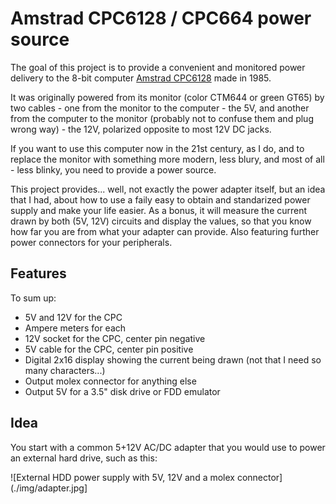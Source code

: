 Amstrad CPC6128 / CPC664 power source
=====================================

The goal of this project is to provide a convenient and monitored power delivery to the 8-bit computer [Amstrad CPC6128][1] made in 1985.

It was originally powered from its monitor (color CTM644 or green GT65) by two cables - one from the monitor to the computer - the 5V, and another from the computer to the monitor (probably not to confuse them and plug wrong way) - the 12V, polarized opposite to most 12V DC jacks.

If you want to use this computer now in the 21st century, as I do, and to replace the monitor with something more modern, less blury, and most of all - less blinky, you need to provide a power source.

This project provides... well, not exactly the power adapter itself, but an idea that I had, about how to use a faily easy to obtain and standarized power supply and make your life easier. As a bonus, it will measure the current drawn by both (5V, 12V) circuits and display the values, so that you know how far you are from what your adapter can provide. Also featuring further power connectors for your peripherals.


## Features

To sum up: 
 * 5V and 12V for the CPC
 * Ampere meters for each
 * 12V socket for the CPC, center pin negative
 * 5V cable for the CPC, center pin positive
 * Digital 2x16 display showing the current being drawn (not that I need so many characters...)
 * Output molex connector for anything else
 * Output 5V for a 3.5" disk drive or FDD emulator
 
## Idea

You start with a common 5+12V AC/DC adapter that you would use to power an external hard drive, such as this:

![External HDD power supply with 5V, 12V and a molex connector](./img/adapter.jpg]



[1]: http://www.cpcwiki.eu/index.php/CPC_old_generation
